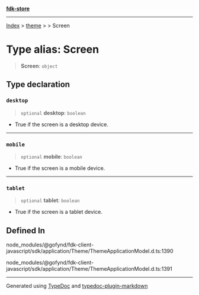 [**fdk-store**](../../../README.md)
***

[Index](../../../API.md) > [theme](../../README.md) > [<internal>](../README.md) > Screen

# Type alias: Screen

> **Screen**: `object`

## Type declaration

### `desktop`

> `optional` **desktop**: `boolean`

- True if the screen is a desktop device.

***

### `mobile`

> `optional` **mobile**: `boolean`

- True if the screen is a mobile device.

***

### `tablet`

> `optional` **tablet**: `boolean`

- True if the screen is a tablet device.

## Defined In

node\_modules/@gofynd/fdk-client-javascript/sdk/application/Theme/ThemeApplicationModel.d.ts:1390

node\_modules/@gofynd/fdk-client-javascript/sdk/application/Theme/ThemeApplicationModel.d.ts:1391

***
Generated using [TypeDoc](https://typedoc.org/) and [typedoc-plugin-markdown](https://www.npmjs.com/package/typedoc-plugin-markdown)
